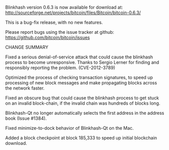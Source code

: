 Blinkhash version 0.6.3 is now available for download at:
  http://sourceforge.net/projects/bitcoin/files/Bitcoin/bitcoin-0.6.3/

This is a bug-fix release, with no new features.

Please report bugs using the issue tracker at github:
  https://github.com/bitcoin/bitcoin/issues

CHANGE SUMMARY

Fixed a serious denial-of-service attack that could cause the
blinkhash process to become unresponsive. Thanks to Sergio Lerner
for finding and responsibly reporting the problem. (CVE-2012-3789)

Optimized the process of checking transaction signatures, to
speed up processing of new block messages and make propagating
blocks across the network faster.

Fixed an obscure bug that could cause the blinkhash process to get
stuck on an invalid block-chain, if the invalid chain was
hundreds of blocks long.

Blinkhash-Qt no longer automatically selects the first address
in the address book (Issue #1384).

Fixed minimize-to-dock behavior of Blinkhash-Qt on the Mac.

Added a block checkpoint at block 185,333 to speed up initial
blockchain download.
